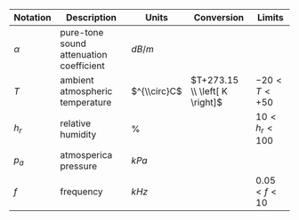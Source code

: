 Notation | Description | Units | Conversion | Limits
--- | --- | --- | --- | ---
$\alpha$ | pure-tone sound attenuation coefficient | $dB/m$
$T$ | ambient atmospheric temperature | $^{\\circ}C$ | $T+273.15 \\ \left[ K \right]$ | $-20 < T < +50$
$h_{r}$ | relative humidity | $\%$ | | $10 < h_{r} < 100$
$p_{a}$ | atmosperica pressure | $kPa$
$f$ | frequency | $kHz$ | | $0.05 < f < 10$